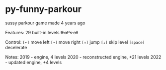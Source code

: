 # py-funny-parkour
sussy parkour game made 4 years ago

Features:
  29 built-in levels ~~that's all~~

Control:
  `[←]` move left
  `[→]` move right
  `[↑]` jump
  `[↓]` skip level
  `[space]` decelerate

Notes:
  2019 - engine, 4 levels
  2020 - reconstructed engine, +21 levels
  2022 - updated engine, +4 levels
